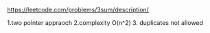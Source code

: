 https://leetcode.com/problems/3sum/description/

1.two pointer appraoch
2.complexity O(n^2)
3. duplicates not allowed

